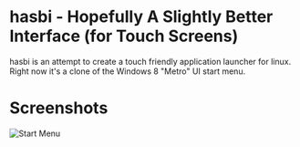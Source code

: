 hasbi - Hopefully A Slightly Better Interface (for Touch Screens)
=====
hasbi is an attempt to create a touch friendly application launcher for linux. Right now it's a clone of the Windows 8 "Metro" UI start menu.

Screenshots
=====
![Start Menu](http://i.imgur.com/lcxhkcO.png)
